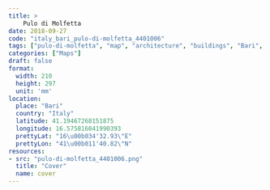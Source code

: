 ```yaml
---
title: > 
    Pulo di Molfetta
date: 2018-09-27
code: "italy_bari_pulo-di-molfetta_4401006"
tags: ["pulo-di-molfetta", "map", "architecture", "buildings", "Bari", "Italy"]
categories: ["Maps"]
draft: false
format:
  width: 210
  height: 297
  unit: 'mm'
location:
  place: "Bari"
  country: "Italy"
  latitude: 41.19467268151875
  longitude: 16.575816041990393
  prettyLat: "16\u00b034'32.93\"E"
  prettyLon: "41\u00b011'40.82\"N"
resources:
- src: "pulo-di-molfetta_4401006.png"
  title: "Cover"
  name: cover
---
```

